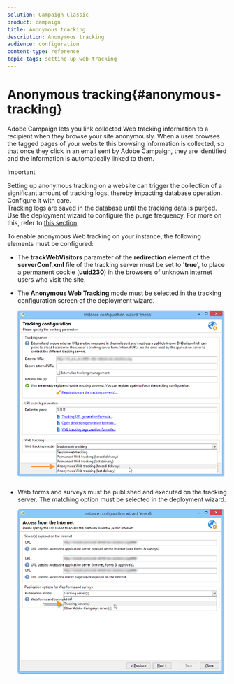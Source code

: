 ```yaml
---
solution: Campaign Classic
product: campaign
title: Anonymous tracking
description: Anonymous tracking
audience: configuration
content-type: reference
topic-tags: setting-up-web-tracking
---
```


# Anonymous tracking{#anonymous-tracking}

Adobe Campaign lets you link collected Web tracking information to a recipient when they browse your site anonymously. When a user browses the tagged pages of your website this browsing information is collected, so that once they click in an email sent by Adobe Campaign, they are identified and the information is automatically linked to them.

>[!IMPORTANT]
>
>Setting up anonymous tracking on a website can trigger the collection of a significant amount of tracking logs, thereby impacting database operation. Configure it with care.   
>Tracking logs are saved in the database until the tracking data is purged. Use the deployment wizard to configure the purge frequency. For more on this, refer to [this section](../../installation/using/deploying-an-instance.md#purging-data).

To enable anonymous Web tracking on your instance, the following elements must be configured:

* The **trackWebVisitors** parameter of the **redirection** element of the **serverConf.xml** file of the tracking server must be set to '**true**', to place a permanent cookie (**uuid230**) in the browsers of unknown internet users who visit the site.
* The **Anonymous Web Tracking** mode must be selected in the tracking configuration screen of the deployment wizard.

  ![](assets/webtracking_anonymous_set.png)

* Web forms and surveys must be published and executed on the tracking server. The matching option must be selected in the deployment wizard.

  ![](assets/webtracking_publication_set_for_webapps.png)

